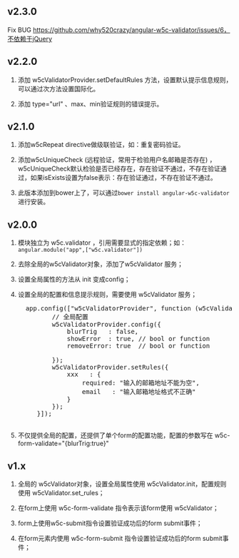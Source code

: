 ## v2.3.0
Fix BUG https://github.com/why520crazy/angular-w5c-validator/issues/6，不依赖于jQuery

## v2.2.0

1. 添加 w5cValidatorProvider.setDefaultRules 方法，设置默认提示信息规则，可以通过次方法设置国际化。

1. 添加 type="url" 、max、min验证规则的错误提示。

## v2.1.0

1. 添加w5cRepeat directive做级联验证，如：重复密码验证。

1. 添加w5cUniqueCheck (远程验证，常用于检验用户名邮箱是否存在) ，w5cUniqueCheck默认检验是否已经存在，存在验证不通过，不存在验证通过，如果isExists设置为false表示：存在验证通过，不存在验证不通过。

1. 此版本添加到bower上了，可以通过`bower install angular-w5c-validator` 进行安装。

## v2.0.0

1. 模块独立为 w5c.validator ，引用需要显式的指定依赖；如：```angular.module("app",["w5c.validator"])```

1. 去除全局的w5cValidator对象，添加了w5cValidator 服务；

1. 设置全局属性的方法从 init 变成config；

1. 设置全局的配置和信息提示规则，需要使用 w5cValidator 服务；
    <pre>
     app.config(["w5cValidatorProvider", function (w5cValidatorProvider) {
            // 全局配置
            w5cValidatorProvider.config({
                blurTrig   : false,
                showError  : true, // bool or function
                removeError: true  // bool or function

            });
            w5cValidatorProvider.setRules({
                xxx   : {
                    required: "输入的邮箱地址不能为空",
                    email   : "输入邮箱地址格式不正确"
                }
            });
        }]);
    </pre>

1. 不仅提供全局的配置，还提供了单个form的配置功能，配置的参数写在 w5c-form-validate="{blurTrig:true}"

## v1.x


1. 全局的 w5cValidator对象，设置全局属性使用 w5cValidator.init，配置规则使用 w5cValidator.set_rules；

1. 在form上使用 w5c-form-validate 指令表示该form使用 w5cValidator；

1. form上使用w5c-submit指令设置验证成功后的form submit事件；

1. 在form元素内使用 w5c-form-submit 指令设置验证成功后的form submit事件；
